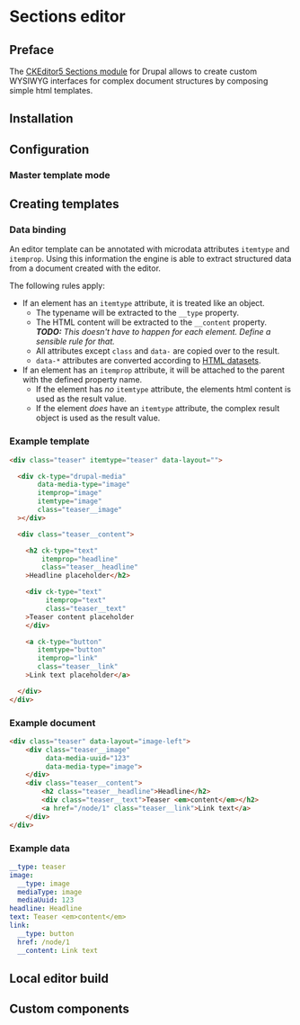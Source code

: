 # Sections editor

## Preface

The [CKEditor5 Sections module] for Drupal allows to create custom WYSIWYG 
interfaces for complex document structures by composing simple html templates.

[CKEditor5 Sections module]: http://drupal.org/project/sections

## Installation

## Configuration

### Master template mode

## Creating templates

### Data binding

An editor template can be annotated with microdata attributes `itemtype` and
`itemprop`. Using this information the engine is able to extract structured data
from a document created with the editor.

The following rules apply:

* If an element has an `itemtype` attribute, it is treated like an object.
  * The typename will be extracted to the `__type` property.
  * The HTML content will be extracted to the `__content` property.  
  ***TODO:** This doesn't have to happen for each element. Define a sensible
  rule for that.*
  * All attributes except `class` and `data-` are copied over to the result.
  * `data-*` attributes are converted according to [HTML datasets].
* If an element has an `itemprop` attribute, it will be attached to the parent
with the defined property name.
  * If the element has *no* `itemtype` attribute, the elements html content
  is used as the result value.
  * If the element *does* have an `itemtype` attribute, the complex result 
  object is used as the result value.
  
[HTML datasets]: https://developer.mozilla.org/en-US/docs/Web/API/HTMLElement/dataset

### Example template
```html
<div class="teaser" itemtype="teaser" data-layout="">

  <div ck-type="drupal-media"
       data-media-type="image"
       itemprop="image"
       itemtype="image"
       class="teaser__image"
  ></div>

  <div class="teaser__content">

    <h2 ck-type="text"
        itemprop="headline"
        class="teaser__headline"
    >Headline placeholder</h2>

    <div ck-type="text"
         itemprop="text"
         class="teaser__text"
    >Teaser content placeholder
    </div>

    <a ck-type="button"
       itemtype="button"
       itemprop="link"
       class="teaser__link"
    >Link text placeholder</a>

  </div>
</div>
```
### Example document
```html
<div class="teaser" data-layout="image-left">
    <div class="teaser__image"
         data-media-uuid="123"
         data-media-type="image">
    </div>
    <div class="teaser__content">
        <h2 class="teaser__headline">Headline</h2>
        <div class="teaser__text">Teaser <em>content</em></h2>
        <a href="/node/1" class="teaser__link">Link text</a>
    </div>
</div>
```

### Example data
```yaml
__type: teaser
image:
  __type: image
  mediaType: image
  mediaUuid: 123
headline: Headline
text: Teaser <em>content</em>
link:
  __type: button
  href: /node/1
  __content: Link text
```

## Local editor build

## Custom components
